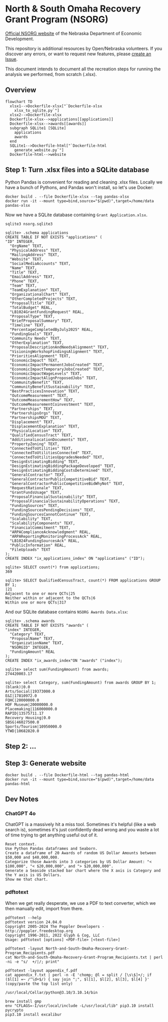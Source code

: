 # North & South Omaha Recovery Grant Program (NSORG)

[Official NSORG website](https://opportunity.nebraska.gov/programs/recovery/nsorg/)
of the Nebraska Department of Economic Development.

This repository is additional resources by Open/Nebraska volunteers.
If you discover any errors, or want to request new features, please
[create an Issue](https://github.com/opennebraska/nsorg/issues).

This document intends to document all the recreation steps for running the
analysis we performed, from scratch (.xlsx).

## Overview

```mermaid
flowchart TD
  xlsx1-->Dockerfile-xlsx["`Dockerfile-xlsx
    xlsx_to_sqlite.py`"]
  xlsx2-->Dockerfile-xlsx
  Dockerfile-xlsx-->applications[[applications]]
  Dockerfile-xlsx-->awards[[awards]]
  subgraph SQLite1 [SQLite]
    applications
    awards
  end
  SQLite1-->Dockerfile-html["`Dockerfile-html
    generate_website.py`"]
  Dockerfile-html-->website
```

## Step 1: Turn .xlsx files into a SQLite database

Python Pandas is convenient for reading and cleaning .xlsx files. 
Locally we have a bunch of Pythons, and Pandas won't install, so let's use Docker:

    docker build . --file Dockerfile-xlsx --tag pandas-xlsx
    docker run -it --mount type=bind,source="$(pwd)",target=/home/data pandas-xlsx

Now we have a SQLite database containing `Grant Application.xlsx`.

```
sqlite3 nsorg.sqlite3

sqlite> .schema applications
CREATE TABLE IF NOT EXISTS "applications" (
"ID" INTEGER,
  "OrgName" TEXT,
  "PhysicalAddress" TEXT,
  "MailingAddress" TEXT,
  "Website" TEXT,
  "SocialMediaAccounts" TEXT,
  "Name" TEXT,
  "Title" TEXT,
  "EmailAddress" TEXT,
  "Phone" TEXT,
  "Team" TEXT,
  "TeamExplanation" TEXT,
  "OrganizationalChart" TEXT,
  "OtherCompletedProjects" TEXT,
  "ProposalTitle" TEXT,
  "TotalBudget" REAL,
  "LB1024GrantFundingRequest" REAL,
  "ProposalType" TEXT,
  "BriefProposalSummary" TEXT,
  "Timeline" TEXT,
  "PercentageCompletedByJuly2025" REAL,
  "FundingGoals" TEXT,
  "Community Needs" TEXT,
  "OtherExplanation" TEXT,
  "ProposalDescriptionAndNeedsAlignment" TEXT,
  "VisioningWorkshopFindingsAlignment" TEXT,
  "PrioritiesAlignment" TEXT,
  "EconomicImpact" TEXT,
  "EconomicImpactPermanentJobsCreated" TEXT,
  "EconomicImpactTemporaryJobsCreated" TEXT,
  "EconomicImpactWageLevels" TEXT,
  "EconomicImpactAlignProposedJobs" TEXT,
  "CommunityBenefit" TEXT,
  "CommunityBenefitSustainability" TEXT,
  "BestPracticesInnovation" TEXT,
  "OutcomeMeasurement" TEXT,
  "OutcomeMeasurementHow" TEXT,
  "OutcomeMeasurementCoinvestment" TEXT,
  "Partnerships" TEXT,
  "PartnershipsOrgs" TEXT,
  "PartnershipsMOU" TEXT,
  "Displacement" TEXT,
  "DisplacementExplanation" TEXT,
  "PhysicalLocation" TEXT,
  "QualifiedCensusTract" TEXT,
  "AdditionalLocationDocuments" TEXT,
  "PropertyZoning" TEXT,
  "ConnectedToUtilities" TEXT,
  "ConnectedToUtilitiesConnected" TEXT,
  "ConnectedToUtilitiesUpgradesNeeded" TEXT,
  "DesignEstimatingBidding" TEXT,
  "DesignEstimatingBiddingPackageDeveloped" TEXT,
  "DesignEstimatingBiddingCostsDetermined" TEXT,
  "GeneralContractor" TEXT,
  "GeneralContractorPublicCompetitiveBid" TEXT,
  "GeneralContractorPublicCompetitiveBidWhyNot" TEXT,
  "RequestRationale" TEXT,
  "GrantFundsUsage" TEXT,
  "ProposalFinancialSustainability" TEXT,
  "ProposalFinancialSustainabilityOperations" TEXT,
  "FundingSources" TEXT,
  "FundingSourcesPendingDecisions" TEXT,
  "FundingSourcesCannotContinue" TEXT,
  "Scalability" TEXT,
  "ScalabilityComponents" TEXT,
  "FinancialCommitment" TEXT,
  "ARPAComplianceAcknowledgment" REAL,
  "ARPAReportingMonitoringProcessAck" REAL,
  "LB1024FundingSourcesAck" REAL,
  "PublicInformation" REAL,
  "FileUploads" TEXT
);
CREATE INDEX "ix_applications_index" ON "applications" ("ID");

sqlite> SELECT count(*) from applications;
369

sqlite> SELECT QualifiedCensusTract, count(*) FROM applications GROUP BY 1;
|21
Adjacent to one or more QCTs|25
Neither within or adjacent to the QCTs|6
Within one or more QCTs|317
```

And our SQLite database contains `NSORG Awards Data.xlsx`:

```
sqlite> .schema awards
CREATE TABLE IF NOT EXISTS "awards" (
"index" INTEGER,
  "Category" TEXT,
  "ProposalName" TEXT,
  "OrganizationName" TEXT,
  "NSORGID" INTEGER,
  "FundingAmount" REAL
);
CREATE INDEX "ix_awards_index"ON "awards" ("index");

sqlite> select sum(FundingAmount) from awards;
274420003.17

sqlite> select Category, sum(FundingAmount) from awards GROUP BY 1;
(blank)|0.0
Arts/Social|19373000.0
E&I|17810972.0
FQHC|20000000.0
HOF Museum|20000000.0
Placemaking|116000000.0
RAPID|13575711.17
Recovery Housing|0.0
SBSG|46027500.0
Sports/Tourism|10950000.0
YTWD|10682820.0
```

## Step 2: ...

## Step 3: Generate website

    docker build . --file Dockerfile-html --tag pandas-html
    docker run -it --mount type=bind,source="$(pwd)",target=/home/data pandas-html

## Dev Notes

### ChatGPT 4o

ChatGPT is a massively hit a miss tool. Sometimes it's helpful (like a web search is),
sometimes it's just confidently dead wrong and you waste a lot of time trying to get
anything useful out of it.

```
Reset context.
Use Python Pandas dataframes and Seaborn.
Create a dataframe of 20 Awards of random US Dollar Amounts between $50,000 and $40,000,000.
Categorize those Awards into 3 categories by US Dollar Amount: "< $100,000", "< $20,000,000", and "> $20,000,000".
Generate a Seaside stacked bar chart where the X axis is Category and the Y axis is US Dollars.
Show me that chart.
```

### pdftotext

When we get really desperate, we use a PDF to text converter, which we then manually edit, import from there.

```
pdftotext --help
pdftotext version 24.04.0
Copyright 2005-2024 The Poppler Developers - http://poppler.freedesktop.org
Copyright 1996-2011, 2022 Glyph & Cog, LLC
Usage: pdftotext [options] <PDF-file> [<text-file>]

pdftotext -layout North-and-South-Omaha-Recovery-Grant-Program_Recipients.pdf
cat North-and-South-Omaha-Recovery-Grant-Program_Recipients.txt | perl -ni -e "s/  +/|/; print"

pdftotext -layout appendix_f.pdf
cat appendix_f.txt | perl -n -E 'chomp; @l = split / [\s\$]+/; if ($l[1] =~ /^\d+$/) { say join ";", $l[1], $l[2], $l[3], $l[4] }'
(copy/paste the top list only)

/usr/local/Cellar/python@3.10/3.10.14/bin

brew install gmp
env "CFLAGS=-I/usr/local/include -L/usr/local/lib" pip3.10 install pycrypto
pip3.10 install excalibur
```
